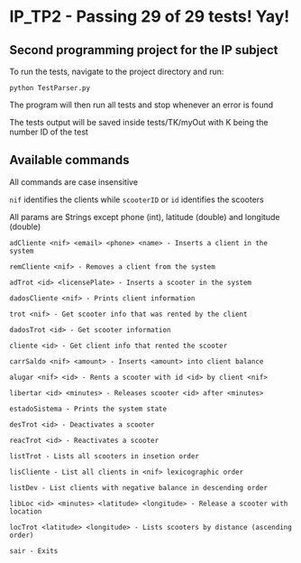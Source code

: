 # IP_TP2 - Passing 29 of 29 tests! Yay!

## Second programming project for the IP subject

To run the tests, navigate to the project directory and run:
```
python TestParser.py
```
The program will then run all tests and stop whenever an error is found

The tests output will be saved inside tests/TK/myOut with K being the number ID of the test

## Available commands

All commands are case insensitive

`nif` identifies the clients while `scooterID` or `id` identifies the scooters

All params are Strings except phone (int), latitude (double) and longitude (double)

```
adCliente <nif> <email> <phone> <name> - Inserts a client in the system

remCliente <nif> - Removes a client from the system

adTrot <id> <licensePlate> - Inserts a scooter in the system

dadosCliente <nif> - Prints client information

trot <nif> - Get scooter info that was rented by the client

dadosTrot <id> - Get scooter information

cliente <id> - Get client info that rented the scooter

carrSaldo <nif> <amount> - Inserts <amount> into client balance

alugar <nif> <id> - Rents a scooter with id <id> by client <nif>

libertar <id> <minutes> - Releases scooter <id> after <minutes>

estadoSistema - Prints the system state

desTrot <id> - Deactivates a scooter

reacTrot <id> - Reactivates a scooter

listTrot - Lists all scooters in insetion order

lisCliente - List all clients in <nif> lexicographic order

listDev - List clients with negative balance in descending order

libLoc <id> <minutes> <latitude> <longitude> - Release a scooter with location

locTrot <latitude> <longitude> - Lists scooters by distance (ascending order)

sair - Exits
```
